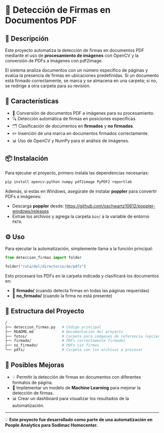 # 📄 Detección de Firmas en Documentos PDF

## 📌 Descripción
Este proyecto automatiza la detección de firmas en documentos PDF mediante el uso de **procesamiento de imágenes** con OpenCV y la conversión de PDFs a imágenes con pdf2image.

El sistema analiza documentos con un número específico de páginas y evalúa la presencia de firmas en ubicaciones predefinidas. Si un documento está firmado correctamente, se marca y se almacena en una carpeta; si no, se redirige a otra carpeta para su revisión.

## 🚀 Características
- 📂 Conversión de documentos PDF a imágenes para su procesamiento.
- 🔍 Detección automática de firmas en posiciones específicas.
- 🗂 Clasificación de documentos en **firmados** y **no firmados**.
- ✏️ Inserción de una marca en documentos firmados correctamente.
- 📊 Uso de OpenCV y NumPy para el análisis de imágenes.

## 📦 Instalación
Para ejecutar el proyecto, primero instala las dependencias necesarias:

```bash
pip install opencv-python numpy pdf2image PyPDF2 reportlab
```

Además, si estás en Windows, asegúrate de instalar **poppler** para convertir PDFs a imágenes:
- Descarga **poppler** desde: https://github.com/oschwartz10612/poppler-windows/releases
- Extrae los archivos y agrega la carpeta `bin/` a la variable de entorno `PATH`.

## ⚙️ Uso
Para ejecutar la automatización, simplemente llama a la función principal:

```python
from deteccion_firmas import folder

folder("ruta/del/directorio/de/pdfs")
```

Esto procesará los PDFs en la carpeta indicada y clasificará los documentos en:
- 📁 **firmado/** (cuando detecta firmas en todas las páginas requeridas)
- 📁 **no_firmado/** (cuando la firma no está presente)

## 📂 Estructura del Proyecto
```bash
/
├── deteccion_firmas.py   # Código principal
├── README.md             # Documentación del proyecto
├── fotos/                # Carpeta para imágenes de referencia (opcional)
├── firmado/              # PDFs correctamente firmados
├── no_firmado/           # PDFs sin firmas
└── pdfs/                 # Carpeta con los archivos a procesar
```

## 🔮 Posibles Mejoras
- 💡 Permitir la detección de firmas en documentos con diferentes formatos de página.
- 🤖 Implementar un modelo de **Machine Learning** para mejorar la detección de firmas.
- 📊 Crear un dashboard para visualizar los resultados de la automatización.

---
💡 **Este proyecto fue desarrollado como parte de una automatización en People Analytics para Sodimac Homecenter.**

